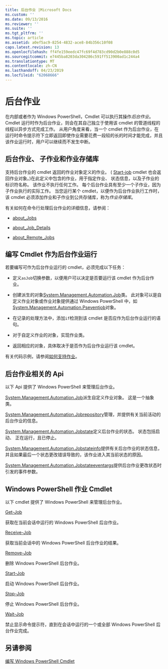 ```yaml
---
title: 后台作业 |Microsoft Docs
ms.custom: ''
ms.date: 09/13/2016
ms.reviewer: ''
ms.suite: ''
ms.tgt_pltfrm: ''
ms.topic: article
ms.assetid: a0ef5ac9-8254-4832-ace8-84b356c10f08
caps.latest.revision: 13
ms.openlocfilehash: ff4fe159eedc47fc69f4d783cd90d2b0e888c0d5
ms.sourcegitcommit: e7445ba8203da304286c591ff513900ad1c244a4
ms.translationtype: MT
ms.contentlocale: zh-CN
ms.lasthandoff: 04/23/2019
ms.locfileid: "62068666"
---
```

# <a name="background-jobs"></a>后台作业

在内部或者作为 Windows PowerShell，Cmdlet 可以执行其操作*后台作业*。 Cmdlet 运行时作为后台作业，则会在其自己独立于使用该 cmdlet 的管道线程的线程以异步方式完成工作。 从用户角度来看，当一个 cmdlet 作为后台作业，在运行时命令提示符下立即返回即使作业需要花费一段较的长的时间才能完成，并且该作业运行时，用户可以继续而不发生中断。

## <a name="background-jobs-child-jobs-and-the-job-repository"></a>后台作业、 子作业和作业存储库

支持后台作业的 cmdlet 返回的作业对象定义的作业。 ( [Start-job](/powershell/module/Microsoft.PowerShell.Core/Start-Job) cmdlet 也会返回作业对象。)在此定义中包含的作业，用于指定作业、 状态信息，以及子作业的标识符名称。 该作业不执行任何工作。 每个后台作业具有至少一个子作业，因为子作业执行的实际工作。 当您运行某个 cmdlet，以便作为后台作业执行工作时，该 cmdlet 必须添加作业和子作业到公共存储库，称为*作业存储库*。

有关如何在命令行处理后台作业的详细信息，请参阅：

- [about_Jobs](/powershell/module/microsoft.powershell.core/about/about_jobs)

- [about_Job_Details](/powershell/module/microsoft.powershell.core/about/about_job_details)

- [about_Remote_Jobs](/powershell/module/microsoft.powershell.core/about/about_remote_jobs)

## <a name="writing-a-cmdlet-that-runs-as-a-background-job"></a>编写 Cmdlet 作为后台作业运行

若要编写可作为后台作业运行的 cmdlet，必须完成以下任务：

- 定义`asJob`切换参数，以便用户可以决定是否要运行该 cmdlet 作为后台作业。

- 创建派生的对象[System.Management.Automation.Job](/dotnet/api/System.Management.Automation.Job)类。 此对象可以是自定义作业对象或作业对象提供通过 Windows PowerShell 中，如[System.Management.Automation.Pseventjob](/dotnet/api/System.Management.Automation.PSEventJob)对象。

- 在记录的处理方法中，添加`if`检测到该 cmdlet 是否应作为后台作业运行的语句。

- 对于自定义作业的对象，实现作业类。

- 返回相应的对象，具体取决于是否作为后台作业运行该 cmdlet。

有关代码示例，请参阅[如何支持作业](./how-to-support-jobs.md)。

## <a name="background-job-related-apis"></a>后台作业相关的 Api

以下 Api 提供了 Windows PowerShell 来管理后台作业。

[System.Management.Automation.Job](/dotnet/api/System.Management.Automation.Job)派生自定义作业对象。 这是一个抽象类。

[System.Management.Automation.Jobrepository](/dotnet/api/System.Management.Automation.JobRepository)管理，并提供有关当前活动的后台作业的信息。

[System.Management.Automation.Jobstate](/dotnet/api/System.Management.Automation.JobState)定义后台作业的状态。 状态包括启动、 正在运行，且已停止。

[System.Management.Automation.Jobstateinfo](/dotnet/api/System.Management.Automation.JobStateInfo)提供有关后台作业的状态信息，并且如果最后一个状态更改错误导致的，该作业进入其当前状态的原因。

[System.Management.Automation.Jobstateeventargs](/dotnet/api/System.Management.Automation.JobStateEventArgs)提供后台作业更改状态时引发的事件参数。

## <a name="windows-powershell-job-cmdlets"></a>Windows PowerShell 作业 Cmdlet

以下 cmdlet 提供了 Windows PowerShell 来管理后台作业。

[Get-Job](/powershell/module/Microsoft.PowerShell.Core/Get-Job)

获取在当前会话中运行的 Windows PowerShell 后台作业。

[Receive-Job](/powershell/module/Microsoft.PowerShell.Core/Receive-Job)

获取当前会话中的 Windows PowerShell 后台作业的结果。

[Remove-Job](/powershell/module/Microsoft.PowerShell.Core/Remove-Job)

删除 Windows PowerShell 后台作业。

[Start-Job](/powershell/module/Microsoft.PowerShell.Core/Start-Job)

启动 Windows PowerShell 后台作业。

[Stop-Job](/powershell/module/Microsoft.PowerShell.Core/Stop-Job)

停止 Windows PowerShell 后台作业。

[Wait-Job](/powershell/module/Microsoft.PowerShell.Core/Wait-Job)

禁止显示命令提示符，直到在会话中运行的一个或全部 Windows PowerShell 后台作业完成。

## <a name="see-also"></a>另请参阅

[编写 Windows PowerShell Cmdlet](./writing-a-windows-powershell-cmdlet.md)
